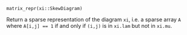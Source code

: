 ```
matrix_repr(xi::SkewDiagram)
```

Return a sparse representation of the diagram `xi`, i.e. a sparse array `A` where `A[i,j] == 1` if and only if `(i,j)` is in `xi.lam` but not in `xi.mu`.
